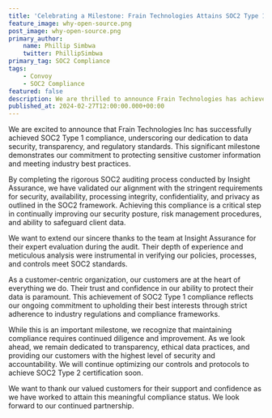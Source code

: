 ```yaml
---
title: 'Celebrating a Milestone: Frain Technologies Attains SOC2 Type 1 Compliance'
feature_image: why-open-source.png
post_image: why-open-source.png 
primary_author:
    name: Phillip Simbwa
    twitter: PhillipSimbwa
primary_tag: SOC2 Compliance
tags:
    - Convoy
    - SOC2 Compliance
featured: false
description: We are thrilled to announce Frain Technologies has achieved SOC2 Type 1 compliance after a successful audit validating our data security policies. This post will cover our SOC2 journey and how this certification reflects our commitment to protecting customer information. 🎉
published_at: 2024-02-27T12:00:00.000+00:00
---
```


We are excited to announce that Frain Technologies Inc has successfully achieved SOC2 Type 1 compliance, underscoring our dedication to data security, transparency, and regulatory standards. This significant milestone demonstrates our commitment to protecting sensitive customer information and meeting industry best practices.

By completing the rigorous SOC2 auditing process conducted by Insight Assurance, we have validated our alignment with the stringent requirements for security, availability, processing integrity, confidentiality, and privacy as outlined in the SOC2 framework. Achieving this compliance is a critical step in continually improving our security posture, risk management procedures, and ability to safeguard client data.

We want to extend our sincere thanks to the team at Insight Assurance for their expert evaluation during the audit. Their depth of experience and meticulous analysis were instrumental in verifying our policies, processes, and controls meet SOC2 standards.

As a customer-centric organization, our customers are at the heart of everything we do. Their trust and confidence in our ability to protect their data is paramount. This achievement of SOC2 Type 1 compliance reflects our ongoing commitment to upholding their best interests through strict adherence to industry regulations and compliance frameworks.

While this is an important milestone, we recognize that maintaining compliance requires continued diligence and improvement. As we look ahead, we remain dedicated to transparency, ethical data practices, and providing our customers with the highest level of security and accountability. We will continue optimizing our controls and protocols to achieve SOC2 Type 2 certification soon.

We want to thank our valued customers for their support and confidence as we have worked to attain this meaningful compliance status. We look forward to our continued partnership.
